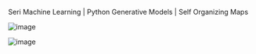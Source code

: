 Seri Machine Learning | Python Generative Models | Self Organizing Maps

![image](https://github.com/user-attachments/assets/be119afd-1334-44bb-81d5-3ed8c061b83b)

![image](https://github.com/user-attachments/assets/68b3f4a0-4a39-4740-bc82-4649ed0e69b7)
